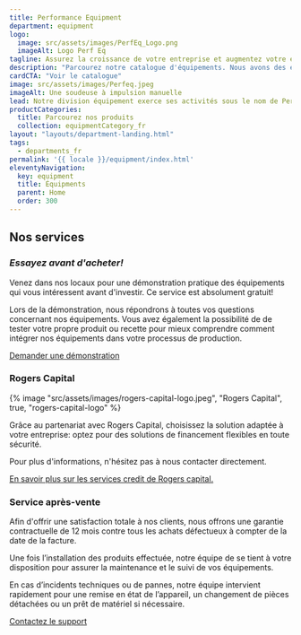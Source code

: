 ```yaml
---
title: Performance Equipment
department: equipment
logo:
  image: src/assets/images/PerfEq_Logo.png
  imageAlt: Logo Perf Eq
tagline: Assurez la croissance de votre entreprise et augmentez votre efficacité avec nos equipments.
description: "Parcourez notre catalogue d'équipements. Nous avons des équipements de transformation et d'emballage d'aliments, ainsi que des produits de réfrigération et de cuisson. Tous les équipements sont garantis 1 an et nous vous invitons dans notre établissement pour essayer nos machines avant d'acheter."
cardCTA: "Voir le catalogue"
image: src/assets/images/Perfeq.jpeg
imageAlt: Une soudeuse à impulsion manuelle
lead: Notre division équipement exerce ses activités sous le nom de Performance Equipment. Elle propose des machines d'emballage et de transformation alimentaire.  Nous nous distinguons par notre service de qualité et nos prix très compétitifs. Que vous recherchiez des équipements pour votre propre usage domestique, une entreprise naissante ou une entreprise établie, nous avons une gamme de produits fiables et de qualité pour répondre à vos besoins.
productCategories:
  title: Parcourez nos produits
  collection: equipmentCategory_fr
layout: "layouts/department-landing.html"
tags:
  - departments_fr
permalink: '{{ locale }}/equipment/index.html'
eleventyNavigation:
  key: equipment
  title: Équipments
  parent: Home
  order: 300
---
```


<h2 class="visually-hidden">Nos services</h2>

### *Essayez avant d'acheter!*

Venez dans nos locaux pour une démonstration pratique des équipements qui vous intéressent avant d'investir. Ce service est absolument gratuit!

Lors de la démonstration, nous répondrons à toutes vos questions concernant nos équipements. Vous avez également la possibilité de de tester votre propre produit ou recette pour mieux comprendre comment intégrer nos équipements dans votre processus de production.

<a href="mailto:equipment@performance.mu" class="button">Demander une démonstration</a>

<h3 class="visually-hidden">Rogers Capital</h3>
{% image "src/assets/images/rogers-capital-logo.jpeg", "Rogers Capital", true, "rogers-capital-logo" %}

Grâce au partenariat avec Rogers Capital, choisissez la solution adaptée à votre entreprise: optez pour des solutions de financement flexibles en toute sécurité.

Pour plus d'informations, n'hésitez pas à nous contacter directement.

<a href="https://www.rogerscapital.mu/credit/credit/" class="button">En savoir plus<span class='visually-hidden'> sur les services credit de Rogers capital.</span></a>

### Service après-vente

Afin d'offrir une satisfaction totale à nos clients, nous offrons une garantie contractuelle de 12 mois contre tous les achats défectueux à compter de la date de la facture.

Une fois l’installation des produits effectuée, notre équipe de se tient à votre disposition pour assurer la maintenance et le suivi de vos équipements.

En cas d’incidents techniques ou de pannes, notre équipe intervient rapidement pour une remise en état de l’appareil, un changement de pièces détachées ou un prêt de matériel si nécessaire.

<a href="mailto:equipment@performance.mu" class="button">Contactez le support</a>
